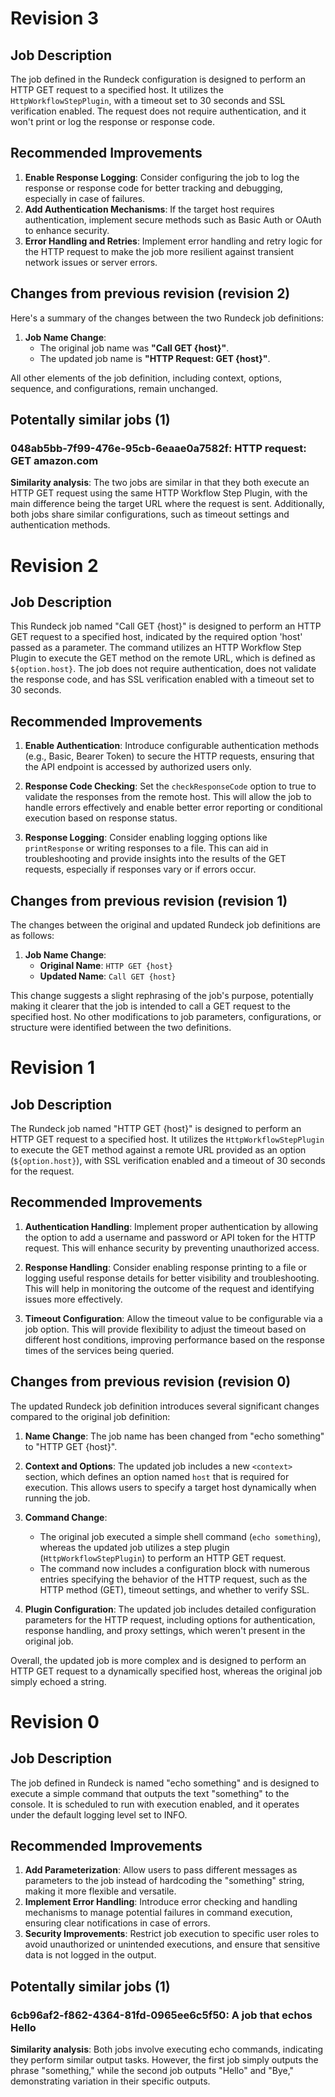 
# Revision 3

## Job Description
The job defined in the Rundeck configuration is designed to perform an HTTP GET request to a specified host. It utilizes the `HttpWorkflowStepPlugin`, with a timeout set to 30 seconds and SSL verification enabled. The request does not require authentication, and it won't print or log the response or response code.

## Recommended Improvements
1. **Enable Response Logging**: Consider configuring the job to log the response or response code for better tracking and debugging, especially in case of failures.
2. **Add Authentication Mechanisms**: If the target host requires authentication, implement secure methods such as Basic Auth or OAuth to enhance security.
3. **Error Handling and Retries**: Implement error handling and retry logic for the HTTP request to make the job more resilient against transient network issues or server errors.

## Changes from previous revision (revision 2)
Here's a summary of the changes between the two Rundeck job definitions:

1. **Job Name Change**: 
   - The original job name was **"Call GET {host}"**.
   - The updated job name is **"HTTP Request: GET {host}"**. 

All other elements of the job definition, including context, options, sequence, and configurations, remain unchanged.
## Potentally similar jobs (1)
### 048ab5bb-7f99-476e-95cb-6eaae0a7582f: HTTP request: GET amazon.com

**Similarity analysis**: The two jobs are similar in that they both execute an HTTP GET request using the same HTTP Workflow Step Plugin, with the main difference being the target URL where the request is sent. Additionally, both jobs share similar configurations, such as timeout settings and authentication methods.


# Revision 2

## Job Description
This Rundeck job named "Call GET {host}" is designed to perform an HTTP GET request to a specified host, indicated by the required option 'host' passed as a parameter. The command utilizes an HTTP Workflow Step Plugin to execute the GET method on the remote URL, which is defined as `${option.host}`. The job does not require authentication, does not validate the response code, and has SSL verification enabled with a timeout set to 30 seconds.

## Recommended Improvements
1. **Enable Authentication**: Introduce configurable authentication methods (e.g., Basic, Bearer Token) to secure the HTTP requests, ensuring that the API endpoint is accessed by authorized users only.
   
2. **Response Code Checking**: Set the `checkResponseCode` option to true to validate the responses from the remote host. This will allow the job to handle errors effectively and enable better error reporting or conditional execution based on response status.

3. **Response Logging**: Consider enabling logging options like `printResponse` or writing responses to a file. This can aid in troubleshooting and provide insights into the results of the GET requests, especially if responses vary or if errors occur.

## Changes from previous revision (revision 1)
The changes between the original and updated Rundeck job definitions are as follows:

1. **Job Name Change**:
   - **Original Name**: `HTTP GET {host}`
   - **Updated Name**: `Call GET {host}`
   
This change suggests a slight rephrasing of the job's purpose, potentially making it clearer that the job is intended to call a GET request to the specified host. No other modifications to job parameters, configurations, or structure were identified between the two definitions.

# Revision 1

## Job Description
The Rundeck job named "HTTP GET {host}" is designed to perform an HTTP GET request to a specified host. It utilizes the `HttpWorkflowStepPlugin` to execute the GET method against a remote URL provided as an option (`${option.host}`), with SSL verification enabled and a timeout of 30 seconds for the request.

## Recommended Improvements
1. **Authentication Handling**: Implement proper authentication by allowing the option to add a username and password or API token for the HTTP request. This will enhance security by preventing unauthorized access.
   
2. **Response Handling**: Consider enabling response printing to a file or logging useful response details for better visibility and troubleshooting. This will help in monitoring the outcome of the request and identifying issues more effectively.

3. **Timeout Configuration**: Allow the timeout value to be configurable via a job option. This will provide flexibility to adjust the timeout based on different host conditions, improving performance based on the response times of the services being queried.

## Changes from previous revision (revision 0)
The updated Rundeck job definition introduces several significant changes compared to the original job definition:

1. **Name Change**: The job name has been changed from "echo something" to "HTTP GET {host}".

2. **Context and Options**: The updated job includes a new `<context>` section, which defines an option named `host` that is required for execution. This allows users to specify a target host dynamically when running the job.

3. **Command Change**: 
   - The original job executed a simple shell command (`echo something`), whereas the updated job utilizes a step plugin (`HttpWorkflowStepPlugin`) to perform an HTTP GET request.
   - The command now includes a configuration block with numerous entries specifying the behavior of the HTTP request, such as the HTTP method (GET), timeout settings, and whether to verify SSL.

4. **Plugin Configuration**: The updated job includes detailed configuration parameters for the HTTP request, including options for authentication, response handling, and proxy settings, which weren't present in the original job.

Overall, the updated job is more complex and is designed to perform an HTTP GET request to a dynamically specified host, whereas the original job simply echoed a string.

# Revision 0

## Job Description
The job defined in Rundeck is named "echo something" and is designed to execute a simple command that outputs the text "something" to the console. It is scheduled to run with execution enabled, and it operates under the default logging level set to INFO.

## Recommended Improvements
1. **Add Parameterization**: Allow users to pass different messages as parameters to the job instead of hardcoding the "something" string, making it more flexible and versatile.
2. **Implement Error Handling**: Introduce error checking and handling mechanisms to manage potential failures in command execution, ensuring clear notifications in case of errors.
3. **Security Improvements**: Restrict job execution to specific user roles to avoid unauthorized or unintended executions, and ensure that sensitive data is not logged in the output.
## Potentally similar jobs (1)
### 6cb96af2-f862-4364-81fd-0965ee6c5f50: A job that echos Hello

**Similarity analysis**: Both jobs involve executing echo commands, indicating they perform similar output tasks. However, the first job simply outputs the phrase "something," while the second job outputs "Hello" and "Bye," demonstrating variation in their specific outputs.

